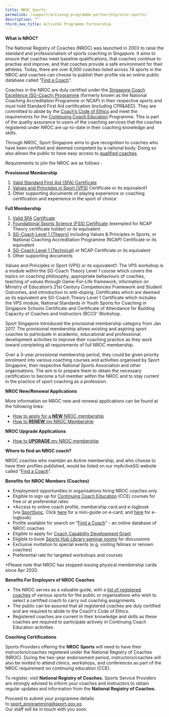 ```yaml
---
title: NROC Sports
permalink: /support/activesg-programme-partnership/nroc-sports/
description: ""
third_nav_title: ActiveSG Programme Partnership
---
```

**What is NROC?**

The National Registry of Coaches (NROC) was launched in 2003 to raise the standard and professionalism of sports coaching in Singapore. It aims to ensure that coaches meet baseline qualifications, that coaches continue to practise and improve, and that coaches provide a safe environment for their athletes. Today, there are over 6,000 coaches listed across 74 sports in the NROC and coaches can choose to publish their profile via an online public database called "[Find a Coach](https://www.myactivesg.com/Sports/Find-a-Coach)".

Coaches in the NROC are duly certified under the [Singapore Coach Excellence (SG-Coach) Programme](https://www.sportsingapore.gov.sg/athletes-coaches/coaches-corner/singapore-coach-excellence-programme-sg-coach) (formerly known as the National Coaching Accreditation Programme or NCAP) in their respective sports and must hold Standard First Aid certification (including CPR&AED). They are committed to abide by the [Coach’s Code of Ethics](https://www.sportsingapore.gov.sg/athletes-coaches/coaches-corner/code-of-ethics) and meet the requirements for the [Continuing Coach Education](https://www.sportsingapore.gov.sg/athletes-coaches/coaches-corner/continuing-coach-development) Programme. This is part of the quality assurance to users of the coaching services that the coaches registered under NROC are up-to-date in their coaching knowledge and skills.

Through NROC, Sport Singapore aims to give recognition to coaches who have been certified and deemed competent by a national body. Doing so also allows the public to have easy access to [qualified coaches](https://www.myactivesg.com/Sports/Find-a-Coach).

Requirements to join the NROC are as follows :

**Provisional Membership**

1.  [Valid Standard First Aid (SFA) Certificate](https://www.sportsingapore.gov.sg/Athletes-Coaches/Coaches-Corner/National-Registry-of-Coaches/Accredited-Standard-First-Aid-with-AED-Courses)
2.  [Values and Principles in Sport (VPS)](https://www.sportsingapore.gov.sg/sports-education/values-and-principles-in-sport) Certificate or its equivalent1
3.  Other supporting documents of playing experience or coaching certification and experience in the sport of choice

**Full Membership**

1.  [Valid SFA](https://www.sportsingapore.gov.sg/Athletes-Coaches/Coaches-Corner/National-Registry-of-Coaches/Accredited-Standard-First-Aid-with-AED-Courses) [Certificate](https://www.sportsingapore.gov.sg/Athletes-Coaches/Coaches-Corner/National-Registry-of-Coaches/Accredited-Standard-First-Aid-with-AED-Courses)
2.  [Foundational Sports Science (FSS) Certificate](https://www.sportsingapore.gov.sg/Athletes-Coaches/Coaches-Corner/Singapore-Coach-Excellence-Programme-SG-Coach/Foundational-and-Intermediate-Sports-Science-Courses) (exempted for NCAP Theory certificate holder) or its equivalent 
3.  [SG-Coach Level 1 (Theory)](https://www.sportsingapore.gov.sg/athletes-coaches/coaches-corner/singapore-coach-excellence-programme-sg-coach/sg-coach-level-1-theory-programme) including Values & Principles in Sports, or National Coaching Accreditation Programme (NCAP) Certificate or its equivalent
4.  [SG-Coach Level 1 (Technical)](https://www.sportsingapore.gov.sg/athletes-coaches/coaches-corner/singapore-coach-excellence-programme-sg-coach/sg-coach-technical-programme-accreditation) or NCAP Certificate or its equivalent
5.  Other supporting documents

Values and Principles in Sport (VPS) or its equivalent1: The VPS workshop is a module within the SG-Coach Theory Level 1 course which covers the topics on coaching philosophy, appropriate behaviours of coaches, teaching of values through Game-For-Life framework, information on Ministry of Education’s 21st Century Competencies Framework and Student Outcomes, and introduction to anti-doping. Certificates which are deemed as its equivalent are SG-Coach Theory Level 1 Certificate which includes the VPS module, National Standards in Youth Sports for Coaching in Singapore Schools Certificate and Certificate of Attendance for Building Capacity of Coaches and Instructors (BCCI)’ Workshop. 

Sport Singapore introduced the provisional membership category from Jan 2017. The provisional membership allows existing and aspiring sport coaches to participate in academic, educational and professional development activities to improve their coaching practice as they work toward completing all requirements of full NROC membership.

Over a 3-year provisional membership period, they could be given priority enrolment into various coaching courses and activities organised by Sport Singapore, their respective National Sports Association and other organisations. The aim is to prepare them to obtain the necessary certification to become a full member within the NROC and to stay current in the practice of sport coaching as a profession.

**NROC New/Renewal Applications** 

More information on NROC new and renewal applications can be found at the following links:

*   [How to apply for a **NEW** NROC membership](https://www.sportsingapore.gov.sg/athletes-coaches/coaches-corner/national-registry-of-coaches/how-to-be-an-nroc-coach)
*   [How to **RENEW** my NROC Membership](https://www.sportsingapore.gov.sg/athletes-coaches/coaches-corner/national-registry-of-coaches/how-to-renew-nroc-membership)

**NROC Upgrade Applications** 

*   [How to **UPGRADE** my NROC membership](https://www.sportsingapore.gov.sg/Athletes-Coaches/Coaches-Corner/National-Registry-of-Coaches/How-to-Upgrade-NROC-Membership)

**Where to find an NROC coach?** 

NROC coaches who maintain an Active membership, and who choose to have their profiles published, would be listed on our myActiveSG website called "[Find a Coach](https://www.myactivesg.com/Sports/Find-a-Coach)".

**Benefits for NROC Members (Coaches)**

*   Employment opportunities in organisations hiring NROC coaches only
*   Eligible to sign up for [Continuing Coach Education](https://www.sportsingapore.gov.sg/athletes-coaches/coaches-corner/continuing-coach-development/continuing-coaching-education) (CCE) courses for free or at preferential rates
*   \*Access to online coach profile, membership card and e-logbook (via [SportSync](http://www.sportsync.sg/). Click [here](https://www.sportsingapore.gov.sg/-/media/SSC/Corporate/Files/Athletes-and-Coaches/For-Coaches/National-Registry-of-Coaches/How-to-access-e-card-on-SportSync.ashx?la=en&hash=86898B984CAE6108A0413DDCBAD9185B72B5F3E2) for a mini-guide on e-card, and [here](https://www.sportsingapore.gov.sg/-/media/SSC/Corporate/Files/Athletes-and-Coaches/For-Coaches/National-Registry-of-Coaches/How-to-update-e-logbook-on-SportSync.ashx?la=en&hash=BB782B68F0EAF611CC108653E46063878B5E1166) for e-logbook)
*   Profile available for search on "[Find a Coach](https://www.myactivesg.com/Sports/Find-a-Coach)" - an online database of NROC coaches
*   Eligible to apply for [Coach Capability Development Grant](https://www.sportsingapore.gov.sg/Athletes-Coaches/Coaches-Corner/Funding)
*   Eligible to book [Sports Hub Library seminar rooms](http://www.sportsingapore.gov.sg/athletes-coaches/coaches-corner/national-registry-of-coaches/usage-of-sports-hub-library) for discussions 
*   Exclusive invitation to special events (e.g. visiting fellows or renown coaches)
*   Preferential rate for targeted workshops and courses

\*Please note that NROC has stopped issuing physical membership cards since Apr 2020.

**Benefits For Employers of NROC Coaches**

*   The NROC serves as a valuable guide, with a [list of registered coaches](https://www.myactivesg.com/sports/find-a-coach) of various sports for the public or organisations who wish to select a certified coach to carry out coaching assignments.
*   The public can be assured that all registered coaches are duly certified and are required to abide to the Coach's Code of Ethics.
*   Registered coaches are current in their knowledge and skills as these coaches are required to participate actively in Continuing Coach Education activities. 
  

**Coaching Certifications**

Sports Providers offering the **NROC Sports** will need to have their instructors/coaches registered under the National Registry of Coaches (NROC). During the two-year endorsement period, instructors/coaches will also be invited to attend clinics, workshops, and conferences as part of the NROC requirement on continuing education (CCE).

To register, visit **National Registry of Coaches.** Sports Service Providers are strongly advised to inform your coaches and instructors to obtain regular updates and information from the **National Registry of Coaches.**

Proceed to submit your programme details to [sport\_programming@sport.gov.sg](mailto:sport_programming@sport.gov.sg). <br>Our staff will be in touch with you soon.